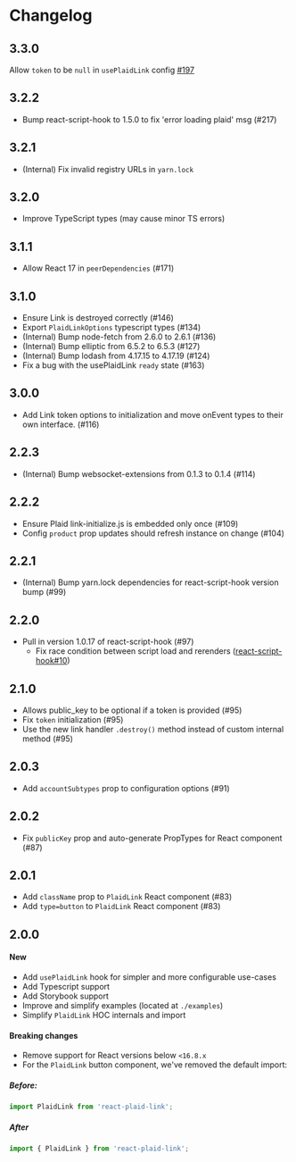 # Changelog

## 3.3.0

Allow `token` to be `null` in `usePlaidLink` config [#197](https://github.com/plaid/react-plaid-link/pull/197)

## 3.2.2

- Bump react-script-hook to 1.5.0 to fix 'error loading plaid' msg (#217)

## 3.2.1

- (Internal) Fix invalid registry URLs in `yarn.lock`

## 3.2.0

- Improve TypeScript types (may cause minor TS errors)

## 3.1.1

- Allow React 17 in `peerDependencies` (#171)

## 3.1.0

- Ensure Link is destroyed correctly (#146)
- Export `PlaidLinkOptions` typescript types (#134)
- (Internal) Bump node-fetch from 2.6.0 to 2.6.1 (#136)
- (Internal) Bump elliptic from 6.5.2 to 6.5.3 (#127)
- (Internal) Bump lodash from 4.17.15 to 4.17.19 (#124)
- Fix a bug with the usePlaidLink `ready` state (#163)

## 3.0.0

- Add Link token options to initialization and move onEvent types to their own interface. (#116)

## 2.2.3

- (Internal) Bump websocket-extensions from 0.1.3 to 0.1.4 (#114)

## 2.2.2

- Ensure Plaid link-initialize.js is embedded only once (#109)
- Config `product` prop updates should refresh instance on change (#104)

## 2.2.1

- (Internal) Bump yarn.lock dependencies for react-script-hook version bump (#99)

## 2.2.0

- Pull in version 1.0.17 of react-script-hook (#97)
  - Fix race condition between script load and rerenders ([react-script-hook#10](https://github.com/hupe1980/react-script-hook/pull/10))

## 2.1.0

- Allows public_key to be optional if a token is provided (#95)
- Fix `token` initialization (#95)
- Use the new link handler `.destroy()` method instead of custom internal method (#95)

## 2.0.3

- Add `accountSubtypes` prop to configuration options (#91)

## 2.0.2

- Fix `publicKey` prop and auto-generate PropTypes for React component (#87)

## 2.0.1

- Add `className` prop to `PlaidLink` React component (#83)
- Add `type=button` to `PlaidLink` React component (#83)

## 2.0.0

#### New

- Add `usePlaidLink` hook for simpler and more configurable use-cases
- Add Typescript support
- Add Storybook support
- Improve and simplify examples (located at `./examples`)
- Simplify `PlaidLink` HOC internals and import

#### Breaking changes

- Remove support for React versions below `<16.8.x`
- For the `PlaidLink` button component, we've removed the default import:

##### Before:

```jsx
import PlaidLink from 'react-plaid-link';
```

##### After

```jsx
import { PlaidLink } from 'react-plaid-link';
```
